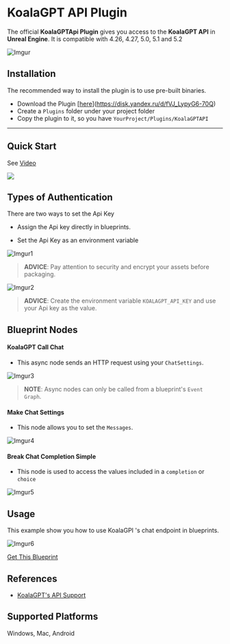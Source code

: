 # KoalaGPT API Plugin
The official **KoalaGPTApi Plugin** gives you access to the **KoalaGPT API** in **Unreal Engine**. It is compatible with 4.26, 4.27, 5.0, 5.1 and 5.2

![Imgur](https://i.imgur.com/pBrl1GM.png)

## Installation

The recommended way to install the plugin is to use pre-built binaries.


- Download the Plugin [[here](https://disk.yandex.ru/d/fVJ_LypyG6-70Q)](https://disk.yandex.ru/d/fVJ_LypyG6-70Q)
- Create a `Plugins` folder under your project folder
- Copy the plugin to it, so you have `YourProject/Plugins/KoalaGPTAPI`

---

## Quick Start

See [Video](https://www.youtube.com/watch?v=)

[![](http://img.youtube.com/vi//0.jpg)](http://www.youtube.com/watch?v= "KoalaGPT API Quick Start Tutorial")


## Types of Authentication
There are two ways to set the Api Key
- Assign the Api key directly in blueprints.

- Set the Api Key as an environment variable


![Imgur1](https://i.imgur.com/boKUC6j.png)
> **ADVICE**: Pay attention to security and encrypt your assets before packaging.


![Imgur2](https://i.imgur.com/ehmPDNk.png)
> **ADVICE**: Create the environment variable `KOALAGPT_API_KEY` and use your Api key as the value.


## Blueprint Nodes
#### KoalaGPT Call Chat

- This async node sends an HTTP request using your `ChatSettings`.

![Imgur3](https://i.imgur.com/2eg0MJ9.png)
> **NOTE**: Async nodes can only be called from a blueprint's `Event Graph`. 
#### Make Chat Settings

- This node allows you to set the `Messages`.

![Imgur4](https://i.imgur.com/C2Nn8CG.png)

#### Break Chat Completion Simple

- This node is used to access the values included in a `completion` or `choice`

![Imgur5](https://i.imgur.com/SSOnsCT.png)

## Usage

This example show you how to use KoalaGPI 's chat endpoint in blueprints.

![Imgur6](https://i.imgur.com/p4iwNRc.png)


[Get This Blueprint](https://blueprintue.com/render/vvxdk-wi/)

## References
- [KoalaGPT's API Support](https://beta.cyberkoala.ru/)

## Supported Platforms
Windows, Mac, Android
